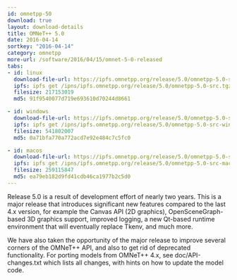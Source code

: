 ```yaml
---
id: omnetpp-50
download: true
layout: download-details
title: OMNeT++ 5.0
date: 2016-04-14
sortkey: "2016-04-14"
category: omnetpp
more-url: /software/2016/04/15/omnet-5-0-released
tabs:
- id: linux
  download-file-url: https://ipfs.omnetpp.org/release/5.0/omnetpp-5.0-src.tgz
  ipfs: ipfs get /ipns/ipfs.omnetpp.org/release/5.0/omnetpp-5.0-src.tgz
  filesize: 217153019
  md5: 91f9540077d719e693610d70244d8661

- id: windows
  download-file-url: https://ipfs.omnetpp.org/release/5.0/omnetpp-5.0-src-windows.zip
  ipfs: ipfs get /ipns/ipfs.omnetpp.org/release/5.0/omnetpp-5.0-src-windows.zip
  filesize: 541802007
  md5: 0a71bfa770a772acd7e92e484c7c5fc0

- id: macos
  download-file-url: https://ipfs.omnetpp.org/release/5.0/omnetpp-5.0-src-macosx.tgz
  ipfs: ipfs get /ipns/ipfs.omnetpp.org/release/5.0/omnetpp-5.0-src-macosx.tgz
  filesize: 259115847
  md5: ea79eb182d9fd41cdb46ca1977b2c5d0
---
```


Release 5.0 is a result of development effort of nearly two years. This is a
major release that introduces significant new features compared to the last 4.x
version, for example the Canvas API (2D graphics), OpenSceneGraph-based 3D
graphics support, improved logging, a new Qt-based runtime environment that will
eventually replace Tkenv, and much more.

We have also taken the opportunity of the major release to improve several
corners of the OMNeT++ API, and also to get rid of deprecated functionality. For
porting models from OMNeT++ 4.x, see doc/API-changes.txt which lists all
changes, with hints on how to update the model code.


